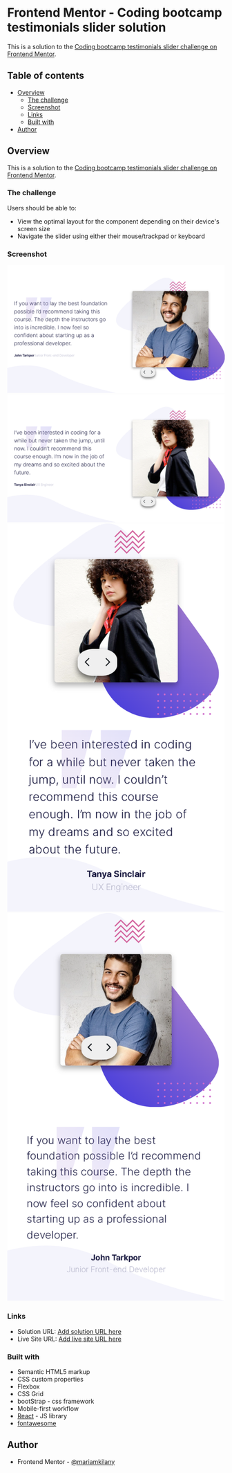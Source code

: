 # Frontend Mentor - Coding bootcamp testimonials slider solution

This is a solution to the [Coding bootcamp testimonials slider challenge on Frontend Mentor](https://www.frontendmentor.io/challenges/coding-bootcamp-testimonials-slider-4FNyLA8JL). 

## Table of contents

- [Overview](#overview)
  - [The challenge](#the-challenge)
  - [Screenshot](#screenshot)
  - [Links](#links)
  - [Built with](#built-with)
- [Author](#author)

## Overview
This is a solution to the [Coding bootcamp testimonials slider challenge on Frontend Mentor](https://www.frontendmentor.io/challenges/coding-bootcamp-testimonials-slider-4FNyLA8JL). 
### The challenge

Users should be able to:

- View the optimal layout for the component depending on their device's screen size
- Navigate the slider using either their mouse/trackpad or keyboard

### Screenshot

![](./screenshot/desktop1.png)
![](./screenshot/desktop2.png)
![](./screenshot/phone1.png)
![](./screenshot/phone2.png)

### Links

- Solution URL: [Add solution URL here](https://your-solution-url.com)
- Live Site URL: [Add live site URL here](https://your-live-site-url.com)

### Built with

- Semantic HTML5 markup
- CSS custom properties
- Flexbox
- CSS Grid
- bootStrap - css framework
- Mobile-first workflow
- [React](https://reactjs.org/) - JS library
- [fontawesome](fontawesome)


## Author
- Frontend Mentor - [@mariamkilany](https://www.frontendmentor.io/profile/mariamkilany)
